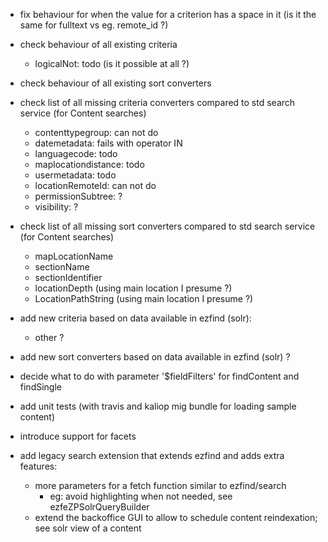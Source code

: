 * fix behaviour for when the value for a criterion has a space in it (is it the same for fulltext vs eg. remote_id ?)

* check behaviour of all existing criteria
  - logicalNot: todo (is it possible at all ?)

* check behaviour of all existing sort converters

* check list of all missing criteria converters compared to std search service (for Content searches)
  - contenttypegroup: can not do
  - datemetadata: fails with operator IN
  - languagecode: todo
  - maplocationdistance: todo
  - usermetadata: todo
  - locationRemoteId: can not do
  - permissionSubtree: ?
  - visibility: ?

* check list of all missing sort converters compared to std search service (for Content searches)
  - mapLocationName
  - sectionName
  - sectionIdentifier
  - locationDepth (using main location I presume ?)
  - LocationPathString (using main location I presume ?)

* add new criteria based on data available in ezfind (solr):
  - other ?

* add new sort converters based on data available in ezfind (solr) ?

* decide what to do with parameter '$fieldFilters' for findContent and findSingle

* add unit tests (with travis and kaliop mig bundle for loading sample content) 

* introduce support for facets

* add legacy search extension that extends ezfind and adds extra features:
    + more parameters for a fetch function similar to ezfind/search
        - eg: avoid highlighting when not needed, see ezfeZPSolrQueryBuilder
    + extend the backoffice GUI to allow to schedule content reindexation; see solr view of a content
